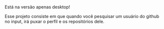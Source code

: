 Está na versão apenas desktop!

Esse projeto consiste em que quando você pesquisar um usuário do github no input, irá puxar o perfil e os repositórios dele.
